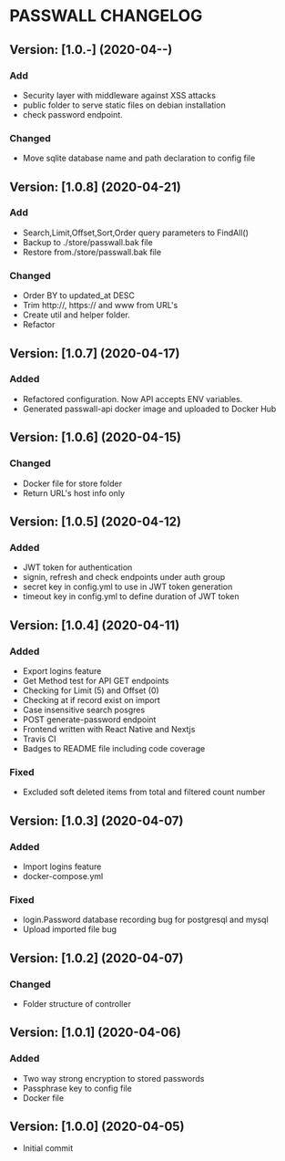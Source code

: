 # PASSWALL CHANGELOG

## Version: [1.0.-] (2020-04--)
### Add
- Security layer with middleware against XSS attacks
- public folder to serve static files on debian installation
- check password endpoint.
  
### Changed
- Move sqlite database name and path declaration to config file

## Version: [1.0.8] (2020-04-21)
### Add
- Search,Limit,Offset,Sort,Order query parameters to FindAll()
- Backup to ./store/passwall.bak file
- Restore from./store/passwall.bak file
  
### Changed
- Order BY to updated_at DESC
- Trim http://, https:// and www from URL's
- Create util and helper folder.
- Refactor

## Version: [1.0.7] (2020-04-17)
### Added
- Refactored configuration. Now API accepts ENV variables.
- Generated passwall-api docker image and uploaded to Docker Hub

## Version: [1.0.6] (2020-04-15)
### Changed
- Docker file for store folder
- Return URL's host info only


## Version: [1.0.5] (2020-04-12)
### Added
- JWT token for authentication
- signin, refresh and check endpoints under auth group
- secret key in config.yml to use in JWT token generation
- timeout key in config.yml to define duration of JWT token

## Version: [1.0.4] (2020-04-11)
### Added
- Export logins feature
- Get Method test for API GET endpoints
- Checking for Limit (5) and Offset (0)
- Checking at if record exist on import
- Case insensitive search posgres
- POST generate-password endpoint
- Frontend written with React Native and Nextjs
- Travis CI
- Badges to README file including code coverage
### Fixed
- Excluded soft deleted items from total and filtered count number

## Version: [1.0.3] (2020-04-07)
### Added
- Import logins feature
- docker-compose.yml
### Fixed
- login.Password database recording bug for postgresql and mysql
- Upload imported file bug

## Version: [1.0.2] (2020-04-07)
### Changed
- Folder structure of controller


## Version: [1.0.1] (2020-04-06)
### Added
- Two way strong encryption to stored passwords
- Passphrase key to config file
- Docker file

## Version: [1.0.0] (2020-04-05)
- Initial commit
  
<!-- ### Added
### Changed
### Removed
### Fixed
### Deprecated
### Security -->